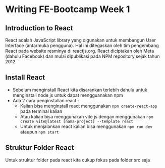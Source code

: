 # Writing FE-Bootcamp Week 1

## Introduction to React
React adalah JavaScript library yang digunakan untuk membangun User Interface (antarmuka pengguna). Hal ini ditegaskan oleh tim pengembang React pada website resminya di reactjs.org. 
React diciptakan oleh Meta (dahulu Facebook) dan mulai dipublikasi pada NPM repository sejak tahun 2012.

## Install React
- Sebelum menginstall React kita disarankan terlebih dahulu untuk menginstall node js untuk dapat mengguanakan npm
- Ada 2 cara penginstallan react :
  - Kalian bisa menginstall react menggunakan ``npm create-react-app`` pada terminal kalian
  - Atau kalian bisa menggunakan vite js dengan menggunakan ``npm create vite@latest [nama-project] --template react``
  - Untuk menjalankan react kalian bisa menggunakan ``npm run dev`` ataupun ``npm start``
  
## Struktur Folder React
Untuk struktur folder pada react kita cukup fokus pada folder src saja

